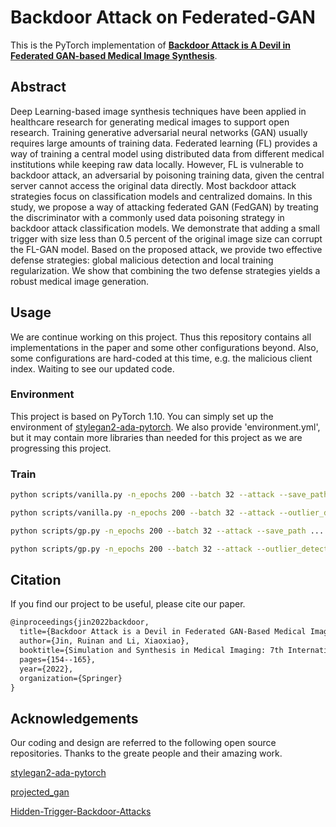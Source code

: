 # Backdoor Attack on Federated-GAN
This is the PyTorch implementation of **[Backdoor Attack is A Devil in Federated GAN-based Medical Image Synthesis](https://arxiv.org/abs/2207.00762)**.
## Abstract
Deep Learning-based image synthesis techniques have been applied in healthcare research for generating medical images to support open research. Training generative adversarial neural networks (GAN) usually requires large amounts of training data. Federated learning (FL) provides a way of training a central model using distributed data from different medical institutions while keeping raw data locally. However, FL is vulnerable to backdoor attack, an adversarial by poisoning training data, given the central server cannot access the original data directly. Most backdoor attack strategies focus on classification models and centralized domains. In this study, we propose a way of attacking federated GAN (FedGAN) by treating the discriminator with a commonly used data poisoning strategy in backdoor attack classification models. We demonstrate that adding a small trigger with size less than 0.5 percent of the original image size can corrupt the FL-GAN model. Based on the proposed attack, we provide two effective defense strategies: global malicious detection and local training regularization. We show that combining the two defense strategies yields a robust medical image generation.
## Usage
We are continue working on this project. Thus this repository contains all implementations in the paper and some other configurations beyond. Also, some configurations are hard-coded at this time, e.g. the malicious client index. Waiting to see our updated code.
### Environment
This project is based on PyTorch 1.10. You can simply set up the environment of [stylegan2-ada-pytorch](https://github.com/NVlabs/stylegan2-ada-pytorch). 
We also provide 'environment.yml', but it may contain more libraries than needed for this project as we are progressing this project.

### Train
```bash
python scripts/vanilla.py -n_epochs 200 --batch 32 --attack --save_path ... --data_root ...

python scripts/vanilla.py -n_epochs 200 --batch 32 --attack --outlier_detect --save_path ... --data_root ...

python scripts/gp.py -n_epochs 200 --batch 32 --attack --save_path ... --data_root ...

python scripts/gp.py -n_epochs 200 --batch 32 --attack --outlier_detect --save_path ... --data_root ...
```

## Citation
If you find our project to be useful, please cite our paper.

```latex
@inproceedings{jin2022backdoor,
  title={Backdoor Attack is a Devil in Federated GAN-Based Medical Image Synthesis},
  author={Jin, Ruinan and Li, Xiaoxiao},
  booktitle={Simulation and Synthesis in Medical Imaging: 7th International Workshop, SASHIMI 2022, Held in Conjunction with MICCAI 2022, Singapore, September 18, 2022, Proceedings},
  pages={154--165},
  year={2022},
  organization={Springer}
}
```

## Acknowledgements
Our coding and design are referred to the following open source repositories. Thanks to the greate people and their amazing work.

[stylegan2-ada-pytorch](https://github.com/NVlabs/stylegan2-ada-pytorch)

[projected_gan](https://github.com/autonomousvision/projected_gan)

[Hidden-Trigger-Backdoor-Attacks](https://github.com/UMBCvision/Hidden-Trigger-Backdoor-Attacks)